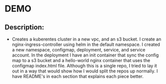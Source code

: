 # DEMO
## Description:
* Creates a kuberentes cluster in a new vpc,  and an s3 bucket.  I create an nginx-ingress-controller using helm in the default namespace.  I created a new namespace, configmap, deployment, service, and service account. In the deployment I have an init container that sync the config map to a s3 bucket and a hello-world nginx container that uses the configmap index.html file.  Although this is a single repo, I tried to lay it out in a way that would show how I would split the repos up normally. I have README's in each section that explains each piece better. 
